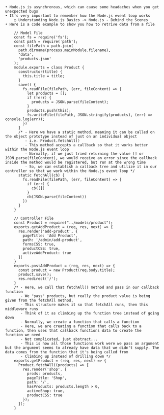 	• Node.js is asynchronous, which can cause some headaches when you get unexpected bugs
	• It's very important to remember how the Node.js event loop works
		○ Understanding Node.js Basics -> Node.js - Behind the Scenes
	• Here is a code example to show you how to retrive data from a file

		// Model File
		const fs = require('fs');
		const path = require('path');
		const filePath = path.join(
		  path.dirname(process.mainModule.filename),
		  'data',
		  'products.json'
		);
		module.exports = class Product {
		  constructor(title) {
		    this.title = title;
		  }
		  save() {
		    fs.readFile(filePath, (err, fileContent) => {
		      let products = [];
		      if (!err) {
		        products = JSON.parse(fileContent);
		      }
		      products.push(this);
		      fs.writeFile(filePath, JSON.stringify(products), (err) => console.log(err));
		    })
		  }
		  /* - Here we have a static method, meaning it can be called on the object prototype instead of just on an individual object
		     - i.e. Product.fetchAll()
		     - This method accepts a callback so that it works better within the Node.js event loop
		     - Normally, if we just tried returning the value [] or JSON.parse(fileContent), we would receive an error since the callback inside the method would be registered, but run at the wrong time
		     - So, we can establish a callback tree and utilize it in our controller so that we work within the Node.js event loop */
		  static fetchAll(cb) {
		    fs.readFile(filePath, (err, fileContent) => {
		      if (err) {
		        cb([])
		      }
		      cb(JSON.parse(fileContent))
		    })
		  }
		}
		
		// Controller File
		const Product = require("../models/product");
		exports.getAddProduct = (req, res, next) => {
		  res.render('add-product', {
		    pageTitle: 'Add Product',
		    path: '/admin/add-product',
		    formsCSS: true,
		    productCSS: true,
		    activeAddProduct: true
		  })
		}
		exports.postAddProduct = (req, res, next) => {
		  const product = new Product(req.body.title);
		  product.save();
		  res.redirect('/');
		}
		/* - Here, we call that fetchAll() method and pass in our callback function
		   - We "pass" products, but really the product value is being given from the fetchAll method.
		   - This structure makes it so that fetchAll runs, then this middleware runs
		   - Think of it as climbing up the function tree instead of going down
		   - Normally, we create a function that calls a function
		   - Here, we are creating a function that calls back to a function, then uses that callback functions data to create the function we need
		   - Not complicated, just abstract...
		   - This is how all those functions work were we pass an argument but the argument seems to already have data that we didn't supply. The data comes from the function that it's being called from
		   - Climbing up instead of drilling down */
		exports.getProduct = (req, res, next) => {
		  Product.fetchAll((products) => {
		    res.render('shop', {
		      prods: products,
		      pageTitle: 'Shop',
		      path: '/',
		      hasProducts: products.length > 0,
		      activeShop: true,
		      productCSS: true
		    });
		  });
		}
